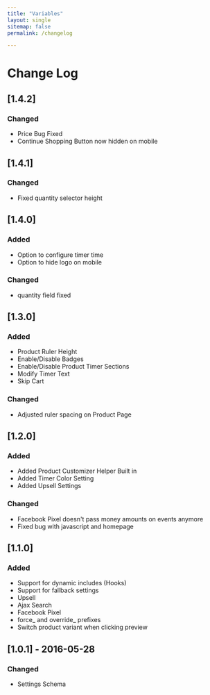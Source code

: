 ```yaml
---
title: "Variables"
layout: single
sitemap: false
permalink: /changelog

---
```


# Change Log
## [1.4.2]
### Changed
- Price Bug Fixed
- Continue Shopping Button now hidden on mobile

## [1.4.1]
### Changed
- Fixed quantity selector height

## [1.4.0]
### Added
- Option to configure timer time
- Option to hide logo on mobile

### Changed
- quantity field fixed

## [1.3.0]
### Added
- Product Ruler Height
- Enable/Disable Badges
- Enable/Disable Product Timer Sections
- Modify Timer Text
- Skip Cart

### Changed
- Adjusted ruler spacing on Product Page

## [1.2.0]
### Added
- Added Product Customizer Helper Built in
- Added Timer Color Setting
- Added Upsell Settings

### Changed
- Facebook Pixel doesn't pass money amounts on events anymore
- Fixed bug with javascript and homepage 

## [1.1.0] 
### Added
- Support for dynamic includes (Hooks)
- Support for fallback settings
- Upsell 
- Ajax Search
- Facebook Pixel
- force_ and override_ prefixes
- Switch product variant when clicking preview

## [1.0.1] - 2016-05-28
### Changed
- Settings Schema